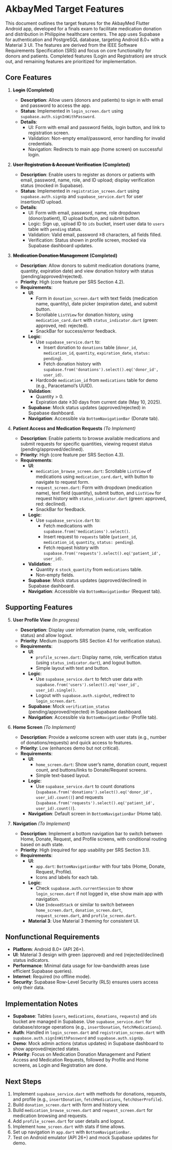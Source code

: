 # AkbayMed Target Features

This document outlines the target features for the AkbayMed Flutter Android app, developed for a finals exam to facilitate medication donation and distribution in Philippine healthcare centers. The app uses Supabase for authentication and PostgreSQL database, targeting Android 8.0+ with a Material 3 UI. The features are derived from the IEEE Software Requirements Specification (SRS) and focus on core functionality for donors and patients. Completed features (Login and Registration) are struck out, and remaining features are prioritized for implementation.

## Core Features

1. ~~**Login**~~ **(Completed)**
    - **Description**: Allow users (donors and patients) to sign in with email and password to access the app.
    - **Status**: Implemented in `login_screen.dart` using `supabase.auth.signInWithPassword`.
    - **Details**:
        - UI: Form with email and password fields, login button, and link to registration screen.
        - Validation: Non-empty email/password, error handling for invalid credentials.
        - Navigation: Redirects to main app (home screen) on successful login.

2. ~~**User Registration & Account Verification**~~ **(Completed)**
    - **Description**: Enable users to register as donors or patients with email, password, name, role, and ID upload; display verification status (mocked in Supabase).
    - **Status**: Implemented in `registration_screen.dart` using `supabase.auth.signUp` and `supabase_service.dart` for user insertion/ID upload.
    - **Details**:
        - UI: Form with email, password, name, role dropdown (donor/patient), ID upload button, and submit button.
        - Logic: Sign up, upload ID to `ids` bucket, insert user data to `users` table with `pending` status.
        - Validation: Valid email, password ≥8 characters, all fields filled.
        - Verification: Status shown in profile screen, mocked via Supabase dashboard updates.

3. ~~**Medication Donation Management**~~ **(Completed)**
    - **Description**: Allow donors to submit medication donations (name, quantity, expiration date) and view donation history with status (pending/approved/rejected).
    - **Priority**: High (core feature per SRS Section 4.2).
    - **Requirements**:
        - **UI**:
            - Form in `donation_screen.dart` with text fields (medication name, quantity), date picker (expiration date), and submit button.
            - Scrollable `ListView` for donation history, using `medication_card.dart` with `status_indicator.dart` (green: approved, red: rejected).
            - SnackBar for success/error feedback.
        - **Logic**:
            - Use `supabase_service.dart` to:
                - Insert donation to `donations` table (`donor_id`, `medication_id`, `quantity`, `expiration_date`, `status: pending`).
                - Fetch donation history with `supabase.from('donations').select().eq('donor_id', user_id)`.
            - Hardcode `medication_id` from `medications` table for demo (e.g., Paracetamol’s UUID).
        - **Validation**:
            - Quantity > 0.
            - Expiration date ≥30 days from current date (May 10, 2025).
        - **Supabase**: Mock status updates (approved/rejected) in Supabase dashboard.
        - **Navigation**: Accessible via `BottomNavigationBar` (Donate tab).

4. **Patient Access and Medication Requests** *(To Implement)*
    - **Description**: Enable patients to browse available medications and submit requests for specific quantities, viewing request status (pending/approved/declined).
    - **Priority**: High (core feature per SRS Section 4.3).
    - **Requirements**:
        - **UI**:
            - `medication_browse_screen.dart`: Scrollable `ListView` of medications using `medication_card.dart`, with button to navigate to request form.
            - `request_screen.dart`: Form with dropdown (medication name), text field (quantity), submit button, and `ListView` for request history with `status_indicator.dart` (green: approved, red: declined).
            - SnackBar for feedback.
        - **Logic**:
            - Use `supabase_service.dart` to:
                - Fetch medications with `supabase.from('medications').select()`.
                - Insert request to `requests` table (`patient_id`, `medication_id`, `quantity`, `status: pending`).
                - Fetch request history with `supabase.from('requests').select().eq('patient_id', user_id)`.
        - **Validation**:
            - Quantity ≤ `stock_quantity` from `medications` table.
            - Non-empty fields.
        - **Supabase**: Mock status updates (approved/declined) in Supabase dashboard.
        - **Navigation**: Accessible via `BottomNavigationBar` (Request tab).

## Supporting Features

5. **User Profile View** *(In progress)*
    - **Description**: Display user information (name, role, verification status) and allow logout.
    - **Priority**: Medium (supports SRS Section 4.1 for verification status).
    - **Requirements**:
        - **UI**:
            - `profile_screen.dart`: Display name, role, verification status (using `status_indicator.dart`), and logout button.
            - Simple layout with text and button.
        - **Logic**:
            - Use `supabase_service.dart` to fetch user data with `supabase.from('users').select().eq('user_id', user_id).single()`.
            - Logout with `supabase.auth.signOut`, redirect to `login_screen.dart`.
        - **Supabase**: Mock `verification_status` (pending/approved/rejected) in Supabase dashboard.
        - **Navigation**: Accessible via `BottomNavigationBar` (Profile tab).

6. **Home Screen** *(To Implement)*
    - **Description**: Provide a welcome screen with user stats (e.g., number of donations/requests) and quick access to features.
    - **Priority**: Low (enhances demo but not critical).
    - **Requirements**:
        - **UI**:
            - `home_screen.dart`: Show user’s name, donation count, request count, and buttons/links to Donate/Request screens.
            - Simple text-based layout.
        - **Logic**:
            - Use `supabase_service.dart` to count donations (`supabase.from('donations').select().eq('donor_id', user_id).count()`) and requests (`supabase.from('requests').select().eq('patient_id', user_id).count()`).
        - **Navigation**: Default screen in `BottomNavigationBar` (Home tab).

7. **Navigation** *(To Implement)*
    - **Description**: Implement a bottom navigation bar to switch between Home, Donate, Request, and Profile screens, with conditional routing based on auth state.
    - **Priority**: High (required for app usability per SRS Section 3.1).
    - **Requirements**:
        - **UI**:
            - `app.dart`: `BottomNavigationBar` with four tabs (Home, Donate, Request, Profile).
            - Icons and labels for each tab.
        - **Logic**:
            - Check `supabase.auth.currentSession` to show `login_screen.dart` if not logged in, else show main app with navigation.
            - Use `IndexedStack` or similar to switch between `home_screen.dart`, `donation_screen.dart`, `request_screen.dart`, and `profile_screen.dart`.
        - **Material 3**: Use Material 3 theming for consistent UI.

## Nonfunctional Requirements
- **Platform**: Android 8.0+ (API 26+).
- **UI**: Material 3 design with green (approved) and red (rejected/declined) status indicators.
- **Performance**: Minimal data usage for low-bandwidth areas (use efficient Supabase queries).
- **Internet**: Required (no offline mode).
- **Security**: Supabase Row-Level Security (RLS) ensures users access only their data.

## Implementation Notes
- **Supabase**: Tables (`users`, `medications`, `donations`, `requests`) and `ids` bucket are managed in Supabase. Use `supabase_service.dart` for database/storage operations (e.g., `insertDonation`, `fetchMedications`).
- **Auth**: Handled in `login_screen.dart` and `registration_screen.dart` with `supabase.auth.signInWithPassword` and `supabase.auth.signUp`.
- **Demo**: Mock admin actions (status updates) in Supabase dashboard to show approved/rejected states.
- **Priority**: Focus on Medication Donation Management and Patient Access and Medication Requests, followed by Profile and Home screens, as Login and Registration are done.

## Next Steps
1. Implement `supabase_service.dart` with methods for donations, requests, and profile (e.g., `insertDonation`, `fetchMedications`, `fetchUserProfile`).
2. Build `donation_screen.dart` with form and history view.
3. Build `medication_browse_screen.dart` and `request_screen.dart` for medication browsing and requests.
4. Add `profile_screen.dart` for user details and logout.
5. Implement `home_screen.dart` with stats if time allows.
6. Set up navigation in `app.dart` with `BottomNavigationBar`.
7. Test on Android emulator (API 26+) and mock Supabase updates for demo.